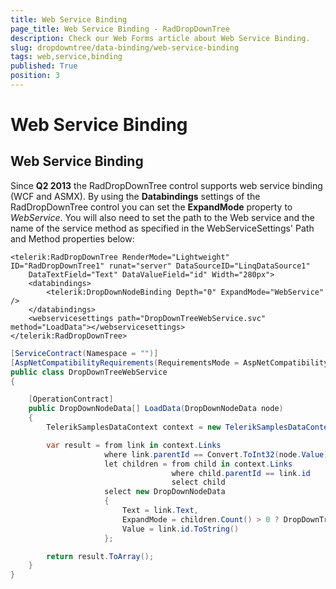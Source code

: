 ```yaml
---
title: Web Service Binding
page_title: Web Service Binding - RadDropDownTree
description: Check our Web Forms article about Web Service Binding.
slug: dropdowntree/data-binding/web-service-binding
tags: web,service,binding
published: True
position: 3
---
```


# Web Service Binding



## Web Service Binding

Since **Q2 2013** the RadDropDownTree control supports web service binding (WCF and ASMX). By using the **Databindings** settings of the RadDropDownTree control you can set the **ExpandMode** property to *WebService*. You will also need to set the path to the Web service and the name of the service method as specified in the WebServiceSettings' Path and Method properties below:

````ASPNET
<telerik:RadDropDownTree RenderMode="Lightweight" ID="RadDropDownTree1" runat="server" DataSourceID="LinqDataSource1"
    DataTextField="Text" DataValueField="id" Width="280px">
    <databindings>
        <telerik:DropDownNodeBinding Depth="0" ExpandMode="WebService" />
    </databindings>
    <webservicesettings path="DropDownTreeWebService.svc" method="LoadData"></webservicesettings>
</telerik:RadDropDownTree>
````





````C#
[ServiceContract(Namespace = "")]
[AspNetCompatibilityRequirements(RequirementsMode = AspNetCompatibilityRequirementsMode.Allowed)]
public class DropDownTreeWebService
{

    [OperationContract]
    public DropDownNodeData[] LoadData(DropDownNodeData node)
    {
        TelerikSamplesDataContext context = new TelerikSamplesDataContext();

        var result = from link in context.Links
                     where link.parentId == Convert.ToInt32(node.Value)
                     let children = from child in context.Links
                                    where child.parentId == link.id
                                    select child
                     select new DropDownNodeData
                     {
                         Text = link.Text,
                         ExpandMode = children.Count() > 0 ? DropDownTreeNodeExpandMode.WebService : DropDownTreeNodeExpandMode.ClientSide,
                         Value = link.id.ToString()
                     };

        return result.ToArray();
    }
}
````

